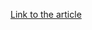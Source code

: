 [Link to the article](https://www.proofpoint.com/us/threat-insight/post/new-version-azorult-stealer-improves-loading-features-spreads-alongside)

